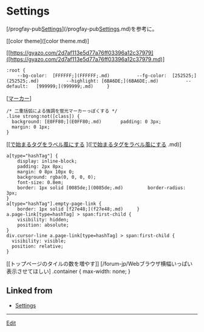 # Settings



[](https://gyazo.com/641dfa2be02c3674241a26f4d64af4e8)

[/progfay-pub[Settings](Settings.md)](/progfay-pub[Settings](Settings.md).md)を参考に。

[[color theme]([color theme.md)]

[[https://gyazo.com/2d7af113e5d77a76ff03396a12c37979]([https://gyazo.com/2d7af113e5d77a76ff03396a12c37979.md)]

    :root {
   		--bg-color:  [FFFFFF;](FFFFFF;.md)    		--fg-color:  [252525;](252525;.md)    		--highlight: [6BA6DE;](6BA6DE;.md)    		--default:   [999999;](999999;.md)     }

[[マーカー]([マーカー.md)]

    /* 二重括弧による強調を蛍光マーカーっぽくする */
    .line strong:not([class]) { 
      background: [E0FF80;](E0FF80;.md)       padding: 0 3px;
      margin: 0 1px;
    }

[[[で始まるタグをラベル風にする](で始まるタグをラベル風にする.md) ]([[で始まるタグをラベル風にする](で始まるタグをラベル風にする.md) .md)]

    a[type="hashTag"] {
   		display: inline-block;
      	padding: 2px 8px;
        margin: 0 8px 10px 0;
        background: rgba(0, 0, 0, 0);
        font-size: 0.8em;
        border: 1px solid [0085de;](0085de;.md)         border-radius: 3px;
    }
    a[type="hashTag"].empty-page-link {
    	border: 1px solid [f27e48;](f27e48;.md)     }
    a.page-link[type=hashTag] > span:first-child {
    	visibility: hidden;
      	position: absolute;
    }
    div.cursor-line a.page-link[type=hashTag] > span:first-child {
      visibility: visible;
      position: relative;
    }
   [[トップページのタイルの数を増やす]] [/forum-jp/Webブラウザ横幅いっぱい表示させてほしい]
    .container {
      max-width: none;
      }

## Linked from

* [Settings](Settings.md)


----
[Edit](https://github.com/vitroid/vitroid.github.io/edit/master/MD/Settings.md)
